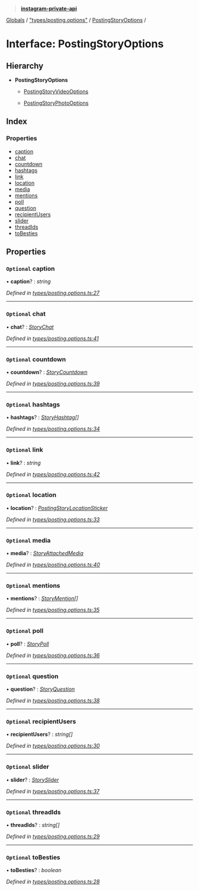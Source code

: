 > **[instagram-private-api](../README.md)**

[Globals](../README.md) / ["types/posting.options"](../modules/_types_posting_options_.md) / [PostingStoryOptions](_types_posting_options_.postingstoryoptions.md) /

# Interface: PostingStoryOptions

## Hierarchy

* **PostingStoryOptions**

  * [PostingStoryVideoOptions](_types_posting_video_options_.postingstoryvideooptions.md)

  * [PostingStoryPhotoOptions](_types_posting_photo_options_.postingstoryphotooptions.md)

## Index

### Properties

* [caption](_types_posting_options_.postingstoryoptions.md#optional-caption)
* [chat](_types_posting_options_.postingstoryoptions.md#optional-chat)
* [countdown](_types_posting_options_.postingstoryoptions.md#optional-countdown)
* [hashtags](_types_posting_options_.postingstoryoptions.md#optional-hashtags)
* [link](_types_posting_options_.postingstoryoptions.md#optional-link)
* [location](_types_posting_options_.postingstoryoptions.md#optional-location)
* [media](_types_posting_options_.postingstoryoptions.md#optional-media)
* [mentions](_types_posting_options_.postingstoryoptions.md#optional-mentions)
* [poll](_types_posting_options_.postingstoryoptions.md#optional-poll)
* [question](_types_posting_options_.postingstoryoptions.md#optional-question)
* [recipientUsers](_types_posting_options_.postingstoryoptions.md#optional-recipientusers)
* [slider](_types_posting_options_.postingstoryoptions.md#optional-slider)
* [threadIds](_types_posting_options_.postingstoryoptions.md#optional-threadids)
* [toBesties](_types_posting_options_.postingstoryoptions.md#optional-tobesties)

## Properties

### `Optional` caption

• **caption**? : *string*

*Defined in [types/posting.options.ts:27](https://github.com/dilame/instagram-private-api/blob/e9c516c/src/types/posting.options.ts#L27)*

___

### `Optional` chat

• **chat**? : *[StoryChat](_types_media_configure_story_options_.storychat.md)*

*Defined in [types/posting.options.ts:41](https://github.com/dilame/instagram-private-api/blob/e9c516c/src/types/posting.options.ts#L41)*

___

### `Optional` countdown

• **countdown**? : *[StoryCountdown](_types_media_configure_story_options_.storycountdown.md)*

*Defined in [types/posting.options.ts:39](https://github.com/dilame/instagram-private-api/blob/e9c516c/src/types/posting.options.ts#L39)*

___

### `Optional` hashtags

• **hashtags**? : *[StoryHashtag](_types_media_configure_story_options_.storyhashtag.md)[]*

*Defined in [types/posting.options.ts:34](https://github.com/dilame/instagram-private-api/blob/e9c516c/src/types/posting.options.ts#L34)*

___

### `Optional` link

• **link**? : *string*

*Defined in [types/posting.options.ts:42](https://github.com/dilame/instagram-private-api/blob/e9c516c/src/types/posting.options.ts#L42)*

___

### `Optional` location

• **location**? : *[PostingStoryLocationSticker](_types_posting_options_.postingstorylocationsticker.md)*

*Defined in [types/posting.options.ts:33](https://github.com/dilame/instagram-private-api/blob/e9c516c/src/types/posting.options.ts#L33)*

___

### `Optional` media

• **media**? : *[StoryAttachedMedia](_types_media_configure_story_options_.storyattachedmedia.md)*

*Defined in [types/posting.options.ts:40](https://github.com/dilame/instagram-private-api/blob/e9c516c/src/types/posting.options.ts#L40)*

___

### `Optional` mentions

• **mentions**? : *[StoryMention](_types_media_configure_story_options_.storymention.md)[]*

*Defined in [types/posting.options.ts:35](https://github.com/dilame/instagram-private-api/blob/e9c516c/src/types/posting.options.ts#L35)*

___

### `Optional` poll

• **poll**? : *[StoryPoll](_types_media_configure_story_options_.storypoll.md)*

*Defined in [types/posting.options.ts:36](https://github.com/dilame/instagram-private-api/blob/e9c516c/src/types/posting.options.ts#L36)*

___

### `Optional` question

• **question**? : *[StoryQuestion](_types_media_configure_story_options_.storyquestion.md)*

*Defined in [types/posting.options.ts:38](https://github.com/dilame/instagram-private-api/blob/e9c516c/src/types/posting.options.ts#L38)*

___

### `Optional` recipientUsers

• **recipientUsers**? : *string[]*

*Defined in [types/posting.options.ts:30](https://github.com/dilame/instagram-private-api/blob/e9c516c/src/types/posting.options.ts#L30)*

___

### `Optional` slider

• **slider**? : *[StorySlider](_types_media_configure_story_options_.storyslider.md)*

*Defined in [types/posting.options.ts:37](https://github.com/dilame/instagram-private-api/blob/e9c516c/src/types/posting.options.ts#L37)*

___

### `Optional` threadIds

• **threadIds**? : *string[]*

*Defined in [types/posting.options.ts:29](https://github.com/dilame/instagram-private-api/blob/e9c516c/src/types/posting.options.ts#L29)*

___

### `Optional` toBesties

• **toBesties**? : *boolean*

*Defined in [types/posting.options.ts:28](https://github.com/dilame/instagram-private-api/blob/e9c516c/src/types/posting.options.ts#L28)*